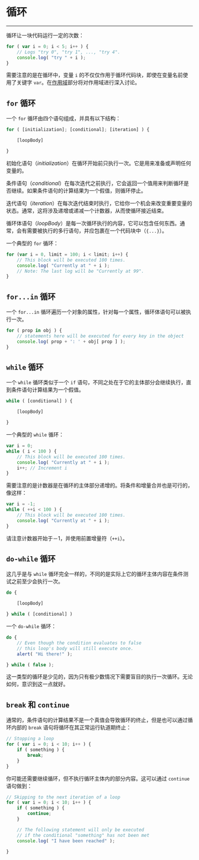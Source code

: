 # 循环

------

循环让一块代码运行一定的次数：

```javascript
for ( var i = 0; i < 5; i++ ) {
	// Logs "try 0", "try 1", ..., "try 4".
	console.log( "try " + i );
}
```

需要注意的是在循环中，变量 `i` 的不仅仅作用于循环代码块，即使在变量名前使用了关键字 `var`。在[作用域](/javascript-101/scope.html)部分将对作用域进行深入讨论。

## `for` 循环

一个 `for` 循环由四个语句组成，并具有以下结构：

```javascript
for ( [initialization]; [conditional]; [iteration] ) {

	[loopBody]

}
```

初始化语句（_initialization_）在循环开始前只执行一次。它是用来准备或声明任何变量的。

条件语句（_conditional_）在每次迭代之前执行，它会返回一个值用来判断循环是否继续。如果条件语句的计算结果为一个假值，则循环停止。

迭代语句（_iteration_）在每次迭代结束时执行，它给你一个机会来改变重要变量的状态。通常，这将涉及递增或递减一个计数器，从而使循环接近结束。

循环体语句（_loopBody_）是每一次循环执行的内容，它可以包含任何东西。通常，会有需要被执行的多行语句，并应包裹在一个代码块中（`{...}`）。

一个典型的 `for` 循环：

```javascript
for (var i = 0, limit = 100; i < limit; i++) {
	// This block will be executed 100 times.
	console.log( "Currently at " + i );
	// Note: The last log will be "Currently at 99".
}
```

## `for...in` 循环

一个 `for...in` 循环遍历一个对象的属性，针对每一个属性，循环体语句可以被执行一次。

```javascript
for ( prop in obj ) {
	// statements here will be executed for every key in the object
	console.log( prop + ': ' + obj[ prop ] );
}
```


## `while` 循环

一个 `while` 循环类似于一个 `if` 语句，不同之处在于它的主体部分会继续执行，直到条件语句计算结果为一个假值。

```javascript
while ( [conditional] ) {

	[loopBody]

}
```

一个典型的 `while` 循环：

```javascript
var i = 0;
while ( i < 100 ) {
	// This block will be executed 100 times.
	console.log( "Currently at " + i );
	i++; // Increment i
}
```

需要注意的是计数器是在循环的主体部分递增的。将条件和增量合并也是可行的，像这样：

```javascript
var i = -1;
while ( ++i < 100 ) {
	// This block will be executed 100 times.
	console.log( "Currently at " + i );
}
```

请注意计数器开始于－1，并使用前置增量符（`++i`）。

## `do-while` 循环

这几乎是与 `while` 循环完全一样的，不同的是实际上它的循环主体内容在条件测试之前至少会执行一次。

```javascript
do {

	[loopBody]

} while ( [conditional] )
```

一个 `do-while` 循环：

```javascript
do {
	// Even though the condition evaluates to false
	// this loop's body will still execute once.
	alert( "Hi there!" );

} while ( false );
```

这一类型的循环是少见的，因为只有极少数情况下需要盲目的执行一次循环。无论如何，意识到这一点就好。

## `break` 和 `continue`

通常的，条件语句的计算结果不是一个真值会导致循环的终止，但是也可以通过循环内部的 `break` 语句将循环在其正常运行轨道期终止：

```javascript
// Stopping a loop
for ( var i = 0; i < 10; i++ ) {
	if ( something ) {
		break;
	}
}
```

你可能还需要继续循环，但不执行循环主体内的部分内容。这可以通过 `continue` 语句做到：

```javascript
// Skipping to the next iteration of a loop
for ( var i = 0; i < 10; i++ ) {
	if ( something ) {
		continue;
	}

	// The following statement will only be executed
	// if the conditional "something" has not been met
	console.log( "I have been reached" );

}
```


